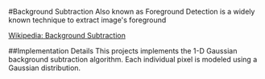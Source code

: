 #Background Subtraction
Also known as Foreground Detection is a widely known technique to extract image's foreground

[Wikipedia: Background Subtraction](http://en.wikipedia.org/wiki/Background_subtraction)

##Implementation Details
This projects implements the 1-D Gaussian background subtraction algorithm. Each individual pixel is modeled using a Gaussian distribution.

